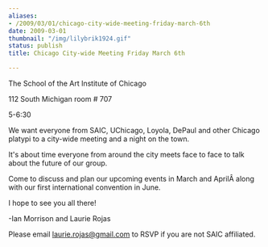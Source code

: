 ```yaml
---
aliases:
- /2009/03/01/chicago-city-wide-meeting-friday-march-6th
date: 2009-03-01
thumbnail: "/img/lilybrik1924.gif"
status: publish
title: Chicago City-wide Meeting Friday March 6th

---
```


The School of the Art Institute of Chicago

112 South Michigan room # 707

5-6:30

We want everyone from SAIC, UChicago, Loyola, DePaul and other Chicago platypi to a city-wide meeting and a night on the town.

It's about time everyone from around the city meets face to face to talk about the future of our group.

Come to discuss and plan our upcoming events in March and AprilÂ along with our first international convention in June.

I hope to see you all there!

-Ian Morrison and Laurie Rojas

Please email laurie.rojas@gmail.com to RSVP if you are not SAIC affiliated.
